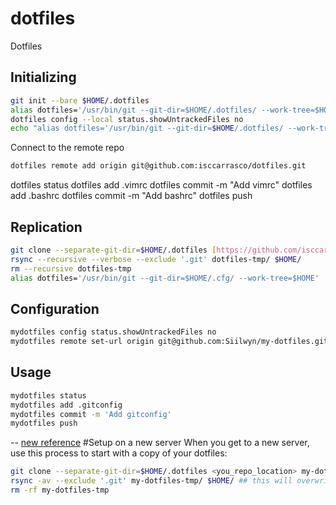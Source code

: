 # dotfiles
Dotfiles

## Initializing

```bash
git init --bare $HOME/.dotfiles
alias dotfiles='/usr/bin/git --git-dir=$HOME/.dotfiles/ --work-tree=$HOME'
dotfiles config --local status.showUntrackedFiles no
echo "alias dotfiles='/usr/bin/git --git-dir=$HOME/.dotfiles/ --work-tree=$HOME'" >> $HOME/.zshrc
```

Connect to the remote repo

```bash
dotfiles remote add origin git@github.com:isccarrasco/dotfiles.git
```

dotfiles status
dotfiles add .vimrc
dotfiles commit -m "Add vimrc"
dotfiles add .bashrc
dotfiles commit -m "Add bashrc"
dotfiles push

## Replication
```bash
git clone --separate-git-dir=$HOME/.dotfiles [https://github.com/isccarrasco/dotfiles.git](https://github.com/isccarrasco/dotfiles.git) dotfiles-tmp
rsync --recursive --verbose --exclude '.git' dotfiles-tmp/ $HOME/
rm --recursive dotfiles-tmp
alias dotfiles='/usr/bin/git --git-dir=$HOME/.cfg/ --work-tree=$HOME'
```

## Configuration
```bash
mydotfiles config status.showUntrackedFiles no
mydotfiles remote set-url origin git@github.com:Siilwyn/my-dotfiles.git
```

## Usage
```bash
mydotfiles status
mydotfiles add .gitconfig
mydotfiles commit -m 'Add gitconfig'
mydotfiles push
```
--
[new reference](https://www.simplicidade.org/survival/dotfiles/)
#Setup on a new server
When you get to a new server, use this process to start with a copy of your dotfiles:

```bash
git clone --separate-git-dir=$HOME/.dotfiles <you_repo_location> my-dotfiles-tmp
rsync -av --exclude '.git' my-dotfiles-tmp/ $HOME/ ## this will overwrite any files with the same name!!
rm -rf my-dotfiles-tmp
```
